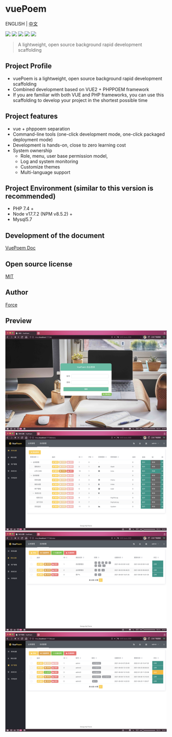 # vuePoem
ENGLISH | [中文](./README_CN.MD)

![](https://img.shields.io/badge/php-@phppoem-purple.svg?style=flat)
![](https://img.shields.io/badge/js-@vue-gree.svg?style=flat)
![](https://img.shields.io/badge/ui-@elementUI-blue.svg?style=flat)
![](https://img.shields.io/badge/font-@fontawesome-red.svg?style=flat)
![](https://img.shields.io/badge/License-@MIT-yellow.svg?style=flat)

> A lightweight, open source background rapid development scaffolding

## Project Profile
- vuePoem is a lightweight, open source background rapid development scaffolding
- Combined development based on VUE2 + PHPPOEM framework
- If you are familiar with both VUE and PHP frameworks, you can use this scaffolding to develop your project in the shortest possible time

## Project features
- vue + phppoem separation
- Command-line tools (one-click development mode, one-click packaged deployment mode)
- Development is hands-on, close to zero learning cost
- System ownership
  - Role, menu, user base permission model,
  - Log and system monitoring
  - Customize themes
  - Multi-language support

## Project Environment (similar to this version is recommended)
- PHP 7.4 +
- Node v17.7.2 (NPM v8.5.2) +
- Mysql5.7

## Development of the document
[VuePoem Doc](https://vuepoem.easybhu.cn/doc/en/)

## Open source license
[MIT](LICENSE)

## Author
[Force](https://www.easybhu.cn)

## Preview
![show-0](./app/admin/vue/static/imgs/show-0.png)
![show-1](./app/admin/vue/static/imgs/show-1.png)
![show-2](./app/admin/vue/static/imgs/show-2.png)
![show-3](./app/admin/vue/static/imgs/show-3.png)
